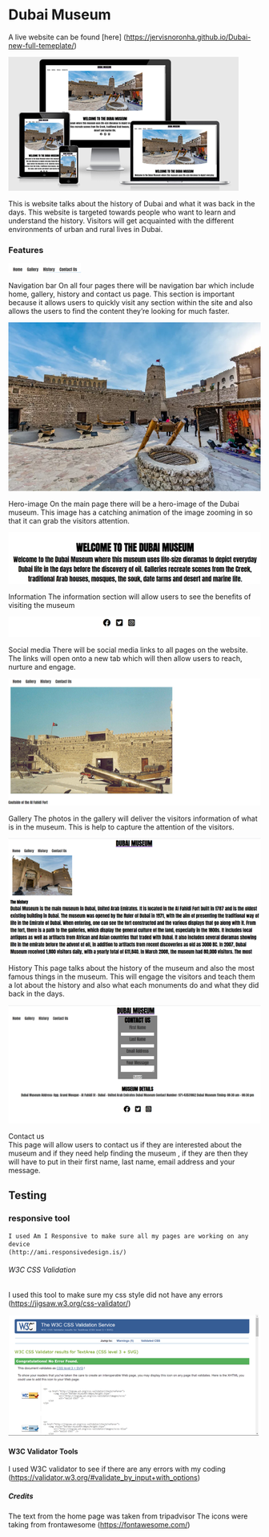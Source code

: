 # Dubai Museum
 
 A live website can be found [here]  (https://jervisnoronha.github.io/Dubai-new-full-temeplate/)

![website preview](assets/images/dubai_front.png)



This is website talks about the history of Dubai and what it was back in the days. This website is targeted towards people who want to learn and understand the history. Visitors will get acquainted with the different environments of urban and rural lives in Dubai.


### Features 
![preview](assets/images/dubai_navbar.png)


Navigation bar 
On all four pages there will be navigation bar which include home, gallery, history and contact us page. This section is important because it allows users to quickly visit any section within the site and also allows the users to find the content they’re looking for much faster.  

![preview](assets/images/hero_image.webp)

Hero-image
On the main page there will be a hero-image of the Dubai museum. This image has a catching animation of the image zooming in so that it can grab the visitors attention. 

![preview](assets/images/dubai_infopage.png)

Information 
The information section will allow users to see the benefits of visiting the museum 

![preview](assets/images/dubai_socialmedia.png)

Social media
There will be social media links to all pages on the website. The links will open onto a new tab which will then allow users to reach, nurture and engage.

![preview](assets/images/dubai_gallery_page.png)

Gallery 
The photos in the gallery will deliver the visitors information of what is in the museum. This is help to capture the attention of the visitors.

![preview](assets/images/dubai_history_page.png)

History 
This page talks about the history of the museum and also the most famous things in the museum. This will engage the visitors and teach them a lot about the history and also what each monuments do and what they did back in the days.

![preview](assets/images/dubai_contact_page.png)

Contact us  
This page will allow users to contact us if they are interested about the museum and if they need help finding the museum , if they are then they will have to put in their first name, last name, email address and your message. 


## Testing 

### responsive tool
    I used Am I Responsive to make sure all my pages are working on any device
    (http://ami.responsivedesign.is/)


###### W3C CSS Validation
I used this tool to make sure my css style did not have any errors 
     (https://jigsaw.w3.org/css-validator/)

![preview](assets/images/dubai_css.png)
     




#### W3C Validator Tools
 I used W3C validator to see if there are any errors with my coding 
     (https://validator.w3.org/#validate_by_input+with_options)

     



##### Credits
The text from the home page was taken from tripadvisor
The icons were taking from frontawesome 
(https://fontawesome.com/)







